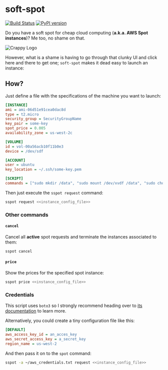 # soft-spot

[![Build Status](https://dev.azure.com/messier-16/soft-spot/_apis/build/status/fferegrino.soft-spot?branchName=master)](https://dev.azure.com/messier-16/soft-spot/_build/latest?definitionId=1&branchName=master) [![PyPI version](https://badge.fury.io/py/soft-spot.svg)](https://pypi.org/project/soft-spot/)

Do you have a soft spot for cheap cloud computing (**a.k.a. AWS Spot instances**)? Me too, no shame on that.

![Crappy Logo](/soft-spot.png?raw=true "Crappy Logo")

However, what is a shame is having to go through that clunky UI and click here and there to get one; `soft-spot` makes it dead easy to launch an instance:

## How?
Just define a file with the specifications of the machine you want to launch:  

```ini
[INSTANCE]
ami = ami-06d51e91cea0dac8d
type = t2.micro
security_group = SecurityGroupName
key_pair = some-key
spot_price = 0.005
availability_zone = us-west-2c

[VOLUME]
id = vol-00a56acb10f11b0e3
device = /dev/sdf

[ACCOUNT]
user = ubuntu
key_location = ~/.ssh/some-key.pem

[SCRIPT]
commands = ["sudo mkdir /data", "sudo mount /dev/xvdf /data", "sudo chown ubuntu /data"]
```

Then just execute the `sspot request` command:  

```bash
sspot request <<instance_config_file>>
```

### Other commands

#### `cancel` 

Cancel all **active** spot requests and terminate the instances associated to them:  

```bash
sspot cancel
```

#### `price`  

Show the prices for the specified spot instance:

```bash
sspot price <<instance_config_file>>
```

### Credentials  
This script uses `boto3` so I strongly recommend heading over to [its documentation](https://boto3.amazonaws.com/v1/documentation/api/latest/guide/configuration.html) to learn more.  

Alternatively, you could create a tiny configuration file like this:  

```ini
[DEFAULT]
aws_access_key_id = an_acces_key
aws_secret_access_key = a_secret_key
region_name = us-west-2
```

And then pass it on to the `spot` command:

```bash
sspot -a ~/aws_credentials.txt request <<instance_config_file>> 
```
